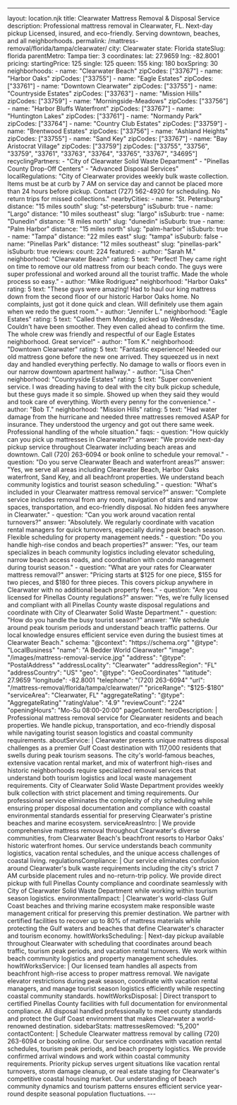 ---
layout: location.njk
title: Clearwater Mattress Removal & Disposal Service
description: Professional mattress removal in Clearwater, FL. Next-day pickup Licensed, insured, and eco-friendly. Serving downtown, beaches, and all neighborhoods.
permalink: /mattress-removal/florida/tampa/clearwater/
city: Clearwater state: Florida stateSlug: florida parentMetro: Tampa tier: 3 coordinates: lat: 27.9659 lng: -82.8001 pricing: startingPrice: 125 single: 125 queen: 155 king: 180 boxSpring: 30 neighborhoods: - name: "Clearwater Beach" zipCodes: ["33767"] - name: "Harbor Oaks" zipCodes: ["33755"] - name: "Eagle Estates" zipCodes: ["33761"] - name: "Downtown Clearwater" zipCodes: ["33755"] - name: "Countryside Estates" zipCodes: ["33763"] - name: "Mission Hills" zipCodes: ["33759"] - name: "Morningside-Meadows" zipCodes: ["33756"] - name: "Harbor Bluffs Waterfront" zipCodes: ["33767"] - name: "Huntington Lakes" zipCodes: ["33761"] - name: "Normandy Park" zipCodes: ["33764"] - name: "Country Club Estates" zipCodes: ["33759"] - name: "Brentwood Estates" zipCodes: ["33756"] - name: "Ashland Heights" zipCodes: ["33755"] - name: "Sand Key" zipCodes: ["33767"] - name: "Bay Aristocrat Village" zipCodes: ["33759"] zipCodes: ["33755", "33756", "33759", "33761", "33763", "33764", "33765", "33767", "34695"] recyclingPartners: - "City of Clearwater Solid Waste Department" - "Pinellas County Drop-Off Centers" - "Advanced Disposal Services" localRegulations: "City of Clearwater provides weekly bulk waste collection. Items must be at curb by 7 AM on service day and cannot be placed more than 24 hours before pickup. Contact (727) 562-4920 for scheduling. No return trips for missed collections." nearbyCities: - name: "St. Petersburg" distance: "15 miles south" slug: "st-petersburg" isSuburb: true - name: "Largo" distance: "10 miles southeast" slug: "largo" isSuburb: true - name: "Dunedin" distance: "8 miles north" slug: "dunedin" isSuburb: true - name: "Palm Harbor" distance: "15 miles north" slug: "palm-harbor" isSuburb: true - name: "Tampa" distance: "22 miles east" slug: "tampa" isSuburb: false - name: "Pinellas Park" distance: "12 miles southeast" slug: "pinellas-park" isSuburb: true reviews: count: 224 featured: - author: "Sarah M." neighborhood: "Clearwater Beach" rating: 5 text: "Perfect! They came right on time to remove our old mattress from our beach condo. The guys were super professional and worked around all the tourist traffic. Made the whole process so easy." - author: "Mike Rodriguez" neighborhood: "Harbor Oaks" rating: 5 text: "These guys were amazing! Had to haul our king mattress down from the second floor of our historic Harbor Oaks home. No complaints, just got it done quick and clean. Will definitely use them again when we redo the guest room." - author: "Jennifer L." neighborhood: "Eagle Estates" rating: 5 text: "Called them Monday, picked up Wednesday. Couldn't have been smoother. They even called ahead to confirm the time. The whole crew was friendly and respectful of our Eagle Estates neighborhood. Great service!" - author: "Tom K." neighborhood: "Downtown Clearwater" rating: 5 text: "Fantastic experience! Needed our old mattress gone before the new one arrived. They squeezed us in next day and handled everything perfectly. No damage to walls or floors even in our narrow downtown apartment hallway." - author: "Lisa Chen" neighborhood: "Countryside Estates" rating: 5 text: "Super convenient service. I was dreading having to deal with the city bulk pickup schedule, but these guys made it so simple. Showed up when they said they would and took care of everything. Worth every penny for the convenience." - author: "Bob T." neighborhood: "Mission Hills" rating: 5 text: "Had water damage from the hurricane and needed three mattresses removed ASAP for insurance. They understood the urgency and got out there same week. Professional handling of the whole situation." faqs: - question: "How quickly can you pick up mattresses in Clearwater?" answer: "We provide next-day pickup service throughout Clearwater including beach areas and downtown. Call (720) 263-6094 or book online to schedule your removal." - question: "Do you serve Clearwater Beach and waterfront areas?" answer: "Yes, we serve all areas including Clearwater Beach, Harbor Oaks waterfront, Sand Key, and all beachfront properties. We understand beach community logistics and tourist season scheduling." - question: "What's included in your Clearwater mattress removal service?" answer: "Complete service includes removal from any room, navigation of stairs and narrow spaces, transportation, and eco-friendly disposal. No hidden fees anywhere in Clearwater." - question: "Can you work around vacation rental turnovers?" answer: "Absolutely. We regularly coordinate with vacation rental managers for quick turnovers, especially during peak beach season. Flexible scheduling for property management needs." - question: "Do you handle high-rise condos and beach properties?" answer: "Yes, our team specializes in beach community logistics including elevator scheduling, narrow beach access roads, and coordination with condo management during tourist season." - question: "What are your rates for Clearwater mattress removal?" answer: "Pricing starts at $125 for one piece, $155 for two pieces, and $180 for three pieces. This covers pickup anywhere in Clearwater with no additional beach property fees." - question: "Are you licensed for Pinellas County regulations?" answer: "Yes, we're fully licensed and compliant with all Pinellas County waste disposal regulations and coordinate with City of Clearwater Solid Waste Department." - question: "How do you handle the busy tourist season?" answer: "We schedule around peak tourism periods and understand beach traffic patterns. Our local knowledge ensures efficient service even during the busiest times at Clearwater Beach." schema: "@context": "https://schema.org" "@type": "LocalBusiness" "name": "A Bedder World Clearwater" "image": "/images/mattress-removal-service.jpg" "address": "@type": "PostalAddress" "addressLocality": "Clearwater" "addressRegion": "FL" "addressCountry": "US" "geo": "@type": "GeoCoordinates" "latitude": 27.9659 "longitude": -82.8001 "telephone": "(720) 263-6094" "url": "/mattress-removal/florida/tampa/clearwater/" "priceRange": "$125-$180" "serviceArea": "Clearwater, FL" "aggregateRating": "@type": "AggregateRating" "ratingValue": "4.9" "reviewCount": "224" "openingHours": "Mo-Su 08:00-20:00" pageContent: heroDescription: | Professional mattress removal service for Clearwater residents and beach properties. We handle pickup, transportation, and eco-friendly disposal while navigating tourist season logistics and coastal community requirements. aboutService: | Clearwater presents unique mattress disposal challenges as a premier Gulf Coast destination with 117,000 residents that swells during peak tourism seasons. The city's world-famous beaches, extensive vacation rental market, and mix of waterfront high-rises and historic neighborhoods require specialized removal services that understand both tourism logistics and local waste management requirements. City of Clearwater Solid Waste Department provides weekly bulk collection with strict placement and timing requirements. Our professional service eliminates the complexity of city scheduling while ensuring proper disposal documentation and compliance with coastal environmental standards essential for preserving Clearwater's pristine beaches and marine ecosystem. serviceAreasIntro: | We provide comprehensive mattress removal throughout Clearwater's diverse communities, from Clearwater Beach's beachfront resorts to Harbor Oaks' historic waterfront homes. Our service understands beach community logistics, vacation rental schedules, and the unique access challenges of coastal living. regulationsCompliance: | Our service eliminates confusion around Clearwater's bulk waste requirements including the city's strict 7 AM curbside placement rules and no-return-trip policy. We provide direct pickup with full Pinellas County compliance and coordinate seamlessly with City of Clearwater Solid Waste Department while working within tourism season logistics. environmentalImpact: | Clearwater's world-class Gulf Coast beaches and thriving marine ecosystem make responsible waste management critical for preserving this premier destination. We partner with certified facilities to recover up to 80% of mattress materials while protecting the Gulf waters and beaches that define Clearwater's character and tourism economy. howItWorksScheduling: | Next-day pickup available throughout Clearwater with scheduling that coordinates around beach traffic, tourism peak periods, and vacation rental turnovers. We work within beach community logistics and property management schedules. howItWorksService: | Our licensed team handles all aspects from beachfront high-rise access to proper mattress removal. We navigate elevator restrictions during peak season, coordinate with vacation rental managers, and manage tourist season logistics efficiently while respecting coastal community standards. howItWorksDisposal: | Direct transport to certified Pinellas County facilities with full documentation for environmental compliance. All disposal handled professionally to meet county standards and protect the Gulf Coast environment that makes Clearwater a world-renowned destination. sidebarStats: mattressesRemoved: "5,200" contactContent: | Schedule Clearwater mattress removal by calling (720) 263-6094 or booking online. Our service coordinates with vacation rental schedules, tourism peak periods, and beach property logistics. We provide confirmed arrival windows and work within coastal community requirements. Priority pickup serves urgent situations like vacation rental turnovers, storm damage cleanup, or real estate staging for Clearwater's competitive coastal housing market. Our understanding of beach community dynamics and tourism patterns ensures efficient service year-round despite seasonal population fluctuations. ---